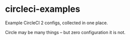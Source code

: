 # circleci-examples

Example CircleCI 2 configs, collected in one place.

Circle may be many things – but zero configuration it is not.
